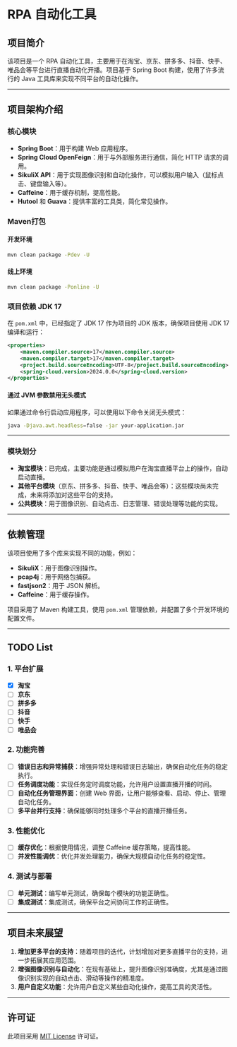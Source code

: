 # RPA 自动化工具

## 项目简介

该项目是一个 RPA 自动化工具，主要用于在淘宝、京东、拼多多、抖音、快手、唯品会等平台进行直播自动化开播。项目基于 Spring Boot 构建，使用了许多流行的 Java 工具库来实现不同平台的自动化操作。

---

## 项目架构介绍

### 核心模块

- **Spring Boot**：用于构建 Web 应用程序。
- **Spring Cloud OpenFeign**：用于与外部服务进行通信，简化 HTTP 请求的调用。
- **SikuliX API**：用于实现图像识别和自动化操作，可以模拟用户输入（鼠标点击、键盘输入等）。
- **Caffeine**：用于缓存机制，提高性能。
- **Hutool** 和 **Guava**：提供丰富的工具类，简化常见操作。


### Maven打包

#### 开发环境
```bash
mvn clean package -Pdev -U
```

#### 线上环境
```bash
mvn clean package -Ponline -U
```

### 项目依赖 JDK 17

在 `pom.xml` 中，已经指定了 JDK 17 作为项目的 JDK 版本，确保项目使用 JDK 17 编译和运行：

```xml
<properties>
    <maven.compiler.source>17</maven.compiler.source>
    <maven.compiler.target>17</maven.compiler.target>
    <project.build.sourceEncoding>UTF-8</project.build.sourceEncoding>
    <spring-cloud.version>2024.0.0</spring-cloud.version>
</properties>
```

#### 通过 JVM 参数禁用无头模式

如果通过命令行启动应用程序，可以使用以下命令关闭无头模式：

```bash
java -Djava.awt.headless=false -jar your-application.jar
```

---

### 模块划分

- **淘宝模块**：已完成，主要功能是通过模拟用户在淘宝直播平台上的操作，自动启动直播。
- **其他平台模块**（京东、拼多多、抖音、快手、唯品会等）：这些模块尚未完成，未来将添加对这些平台的支持。
- **公共模块**：用于图像识别、自动点击、日志管理、错误处理等功能的实现。

---

## 依赖管理

该项目使用了多个库来实现不同的功能，例如：

- **SikuliX**：用于图像识别操作。
- **pcap4j**：用于网络包捕获。
- **fastjson2**：用于 JSON 解析。
- **Caffeine**：用于缓存操作。

项目采用了 Maven 构建工具，使用 `pom.xml` 管理依赖，并配置了多个开发环境的配置文件。

---

## TODO List

### 1. **平台扩展**
- [x] **淘宝**
- [ ] **京东**
- [ ] **拼多多**
- [ ] **抖音**
- [ ] **快手**
- [ ] **唯品会**

### 2. **功能完善**
- [ ] **错误日志和异常捕获**：增强异常处理和错误日志输出，确保自动化任务的稳定执行。
- [ ] **任务调度功能**：实现任务定时调度功能，允许用户设置直播开播的时间。
- [ ] **自动化任务管理界面**：创建 Web 界面，让用户能够查看、启动、停止、管理自动化任务。
- [ ] **多平台并行支持**：确保能够同时处理多个平台的直播开播任务。

### 3. **性能优化**
- [ ] **缓存优化**：根据使用情况，调整 Caffeine 缓存策略，提高性能。
- [ ] **并发性能调优**：优化并发处理能力，确保大规模自动化任务的稳定性。

### 4. **测试与部署**
- [ ] **单元测试**：编写单元测试，确保每个模块的功能正确性。
- [ ] **集成测试**：集成测试，确保平台之间协同工作的正确性。

---

## 项目未来展望

1. **增加更多平台的支持**：随着项目的迭代，计划增加对更多直播平台的支持，进一步拓展其应用范围。
2. **增强图像识别与自动化**：在现有基础上，提升图像识别准确度，尤其是通过图像识别实现的自动点击、滑动等操作的精准度。
3. **用户自定义功能**：允许用户自定义某些自动化操作，提高工具的灵活性。

---

## 许可证

此项目采用 [MIT License](LICENSE) 许可证。